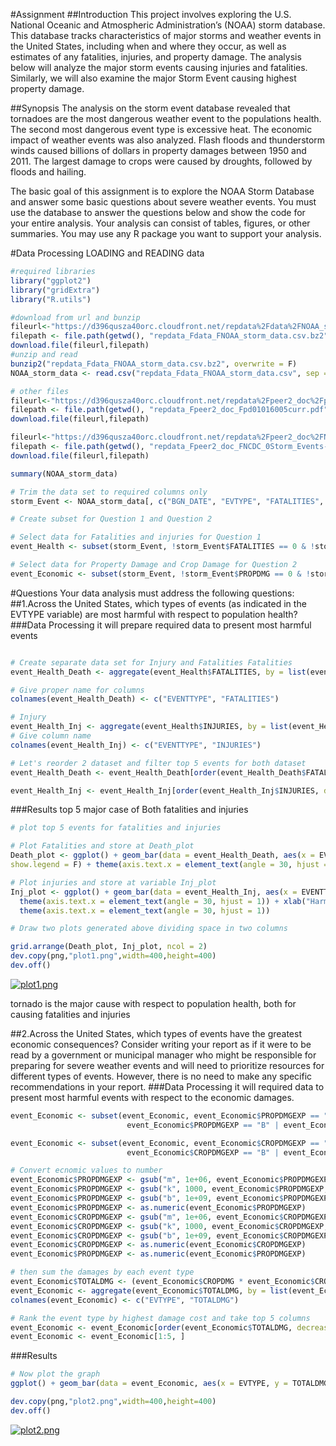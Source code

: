 #Assignment
##Introduction
This project involves exploring the U.S. National Oceanic and Atmospheric Administration’s (NOAA) storm database. This database tracks characteristics of major storms and weather events in the United States, including when and where they occur, as well as estimates of any fatalities, injuries, and property damage. The analysis below will analyze the major storm events causing injuries and fatalities. Similarly, we will also examine the major Storm Event causing highest property damage.

##Synopsis
The analysis on the storm event database revealed that tornadoes are the most dangerous weather event to the populations health. The second most dangerous event type is excessive heat. The economic impact of weather events was also analyzed. Flash floods and thunderstorm winds caused billions of dollars in property damages between 1950 and 2011. The largest damage to crops were caused by droughts, followed by floods and hailing.

The basic goal of this assignment is to explore the NOAA Storm Database and answer some basic questions about severe weather events. You must use the database to answer the questions below and show the code for your entire analysis. Your analysis can consist of tables, figures, or other summaries. You may use any R package you want to support your analysis.

#Data Processing LOADING and READING data
```r
#required libraries
library("ggplot2")
library("gridExtra")
library("R.utils")

#download from url and bunzip
fileurl<-"https://d396qusza40orc.cloudfront.net/repdata%2Fdata%2FNOAA_storm_data.csv.bz2"
filepath <- file.path(getwd(), "repdata_Fdata_FNOAA_storm_data.csv.bz2")
download.file(fileurl,filepath)
#unzip and read 
bunzip2("repdata_Fdata_FNOAA_storm_data.csv.bz2", overwrite = F)
NOAA_storm_data <- read.csv("repdata_Fdata_FNOAA_storm_data.csv", sep = ",")

# other files
fileurl<-"https://d396qusza40orc.cloudfront.net/repdata%2Fpeer2_doc%2Fpd01016005curr.pdf"
filepath <- file.path(getwd(), "repdata_Fpeer2_doc_Fpd01016005curr.pdf")
download.file(fileurl,filepath)

fileurl<-"https://d396qusza40orc.cloudfront.net/repdata%2Fpeer2_doc%2FNCDC%20Storm%20Events-FAQ%20Page.pdf"
filepath <- file.path(getwd(), "repdata_Fpeer2_doc_FNCDC_0Storm_Events-FAQ_Page.pdf")
download.file(fileurl,filepath)

summary(NOAA_storm_data)

# Trim the data set to required columns only
storm_Event <- NOAA_storm_data[, c("BGN_DATE", "EVTYPE", "FATALITIES", "INJURIES","PROPDMG", "PROPDMGEXP", "CROPDMG", "CROPDMGEXP")]

# Create subset for Question 1 and Question 2

# Select data for Fatalities and injuries for Question 1
event_Health <- subset(storm_Event, !storm_Event$FATALITIES == 0 & !storm_Event$INJURIES == 0, select = c(EVTYPE, FATALITIES, INJURIES))

# Select data for Property Damage and Crop Damage for Question 2
event_Economic <- subset(storm_Event, !storm_Event$PROPDMG == 0 & !storm_Event$CROPDMG == 0, select = c(EVTYPE, PROPDMG, PROPDMGEXP, CROPDMG, CROPDMGEXP))
```

#Questions
Your data analysis must address the following questions:
##1.Across the United States, which types of events (as indicated in the EVTYPE variable) are most harmful with respect to population health?
###Data Processing
it will prepare required data to present most harmful events
```r

# Create separate data set for Injury and Fatalities Fatalities
event_Health_Death <- aggregate(event_Health$FATALITIES, by = list(event_Health$EVTYPE), FUN = sum)

# Give proper name for columns
colnames(event_Health_Death) <- c("EVENTTYPE", "FATALITIES")

# Injury
event_Health_Inj <- aggregate(event_Health$INJURIES, by = list(event_Health$EVTYPE), FUN = sum)
# Give column name
colnames(event_Health_Inj) <- c("EVENTTYPE", "INJURIES")

# Let's reorder 2 dataset and filter top 5 events for both dataset
event_Health_Death <- event_Health_Death[order(event_Health_Death$FATALITIES, decreasing = TRUE),][1:5, ]

event_Health_Inj <- event_Health_Inj[order(event_Health_Inj$INJURIES, decreasing = TRUE),][1:5, ]

```
###Results
top 5 major case of Both fatalities and injuries
```r
# plot top 5 events for fatalities and injuries

# Plot Fatalities and store at Death_plot
Death_plot <- ggplot() + geom_bar(data = event_Health_Death, aes(x = EVENTTYPE, y = FATALITIES, fill = interaction(FATALITIES, EVENTTYPE)), stat = "identity", 
show.legend = F) + theme(axis.text.x = element_text(angle = 30, hjust = 1)) + xlab("Harmful Events") + ylab("No. of fatailities") + ggtitle("Top 5 weather events causing fatalities") +  theme(axis.text.x = element_text(angle = 30, hjust = 1))

# Plot injuries and store at variable Inj_plot
Inj_plot <- ggplot() + geom_bar(data = event_Health_Inj, aes(x = EVENTTYPE, y = INJURIES, fill = interaction(INJURIES, EVENTTYPE)), stat = "identity", show.legend = F) + 
  theme(axis.text.x = element_text(angle = 30, hjust = 1)) + xlab("Harmful Events") + ylab("No. of Injuries") + ggtitle("Top 5 weather events causing Injuries") + 
  theme(axis.text.x = element_text(angle = 30, hjust = 1))

# Draw two plots generated above dividing space in two columns

grid.arrange(Death_plot, Inj_plot, ncol = 2)
dev.copy(png,"plot1.png",width=400,height=400)
dev.off()

```
<p><a href="https://github.com/amitms/reproducible_research_assignment2.git/plot1.png" target="_blank"><img src="https://github.com/amitms/reproducible_research_assignment2.git/plot1.png" alt="plot1.png" style="max-width:100%;"></a> </p>

tornado is the major cause with respect to population health, both for causing fatalities and injuries

##2.Across the United States, which types of events have the greatest economic consequences?
Consider writing your report as if it were to be read by a government or municipal manager who might be responsible for preparing for severe weather events and will need to prioritize resources for different types of events. However, there is no need to make any specific recommendations in your report.
###Data Processing
it will required data to present most harmful events with respect to the economic damages.
```r
event_Economic <- subset(event_Economic, event_Economic$PROPDMGEXP == "K" | event_Economic$PROPDMGEXP ==  "k" | event_Economic$PROPDMGEXP == "M" | event_Economic$PROPDMGEXP == "m" | 
                          event_Economic$PROPDMGEXP == "B" | event_Economic$PROPDMGEXP == "b")

event_Economic <- subset(event_Economic, event_Economic$CROPDMGEXP == "K" | event_Economic$CROPDMGEXP ==  "k" | event_Economic$CROPDMGEXP == "M" | event_Economic$CROPDMGEXP == "m" | 
                          event_Economic$CROPDMGEXP == "B" | event_Economic$CROPDMGEXP == "b")

# Convert ecnomic values to number
event_Economic$PROPDMGEXP <- gsub("m", 1e+06, event_Economic$PROPDMGEXP, ignore.case = TRUE)
event_Economic$PROPDMGEXP <- gsub("k", 1000, event_Economic$PROPDMGEXP, ignore.case = TRUE)
event_Economic$PROPDMGEXP <- gsub("b", 1e+09, event_Economic$PROPDMGEXP, ignore.case = TRUE)
event_Economic$PROPDMGEXP <- as.numeric(event_Economic$PROPDMGEXP)
event_Economic$CROPDMGEXP <- gsub("m", 1e+06, event_Economic$CROPDMGEXP, ignore.case = TRUE)
event_Economic$CROPDMGEXP <- gsub("k", 1000, event_Economic$CROPDMGEXP, ignore.case = TRUE)
event_Economic$CROPDMGEXP <- gsub("b", 1e+09, event_Economic$CROPDMGEXP, ignore.case = TRUE)
event_Economic$CROPDMGEXP <- as.numeric(event_Economic$CROPDMGEXP)
event_Economic$PROPDMGEXP <- as.numeric(event_Economic$PROPDMGEXP)

# then sum the damages by each event type
event_Economic$TOTALDMG <- (event_Economic$CROPDMG * event_Economic$CROPDMGEXP) +  (event_Economic$PROPDMG * event_Economic$PROPDMGEXP)
event_Economic <- aggregate(event_Economic$TOTALDMG, by = list(event_Economic$EVTYPE), FUN = sum)
colnames(event_Economic) <- c("EVTYPE", "TOTALDMG")

# Rank the event type by highest damage cost and take top 5 columns
event_Economic <- event_Economic[order(event_Economic$TOTALDMG, decreasing = TRUE), ]
event_Economic <- event_Economic[1:5, ]
```
###Results
```r
# Now plot the graph
ggplot() + geom_bar(data = event_Economic, aes(x = EVTYPE, y = TOTALDMG, fill = interaction(TOTALDMG, EVTYPE)), stat = "identity", show.legend = F) + theme(axis.text.x = element_text(angle = 30, hjust = 1)) + xlab("Event Type") + ylab("Total Damage")

dev.copy(png,"plot2.png",width=400,height=400)
dev.off()
```
<p><a href="https://github.com/amitms/reproducible_research_assignment2.git/plot2.png" target="_blank"><img src="https://github.com/amitms/reproducible_research_assignment2.git/plot2.png" alt="plot2.png" style="max-width:100%;"></a> </p>
